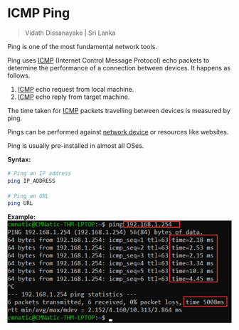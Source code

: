 # ICMP Ping

> Vidath Dissanayake | Sri Lanka

Ping is one of the most fundamental network tools.

Ping uses [ICMP](../../network/communication%20protocol/OSI/layer%203/ICMP.md) (Internet Control Message Protocol) echo packets to determine the performance of a connection between devices. It happens as follows.

1. [ICMP](../../network/communication%20protocol/OSI/layer%203/ICMP.md) echo request from local machine.
2. [ICMP](../../network/communication%20protocol/OSI/layer%203/ICMP.md) echo reply from target machine.

The time taken for [ICMP](../../network/communication%20protocol/OSI/layer%203/ICMP.md) packets travelling between devices is measured by ping.

Pings can be performed against [network device](../../network/devices/network%20device.md) or resources like websites.

Ping is usually pre-installed in almost all OSes.

**Syntax:**

```bash
# Ping an IP address
ping IP_ADDRESS

# Ping an URL
ping URL
```

**Example:**
![ping](assets/images/ping.png)
